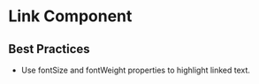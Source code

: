 # Link Component

## Best Practices

- Use fontSize and fontWeight properties to highlight linked text.

